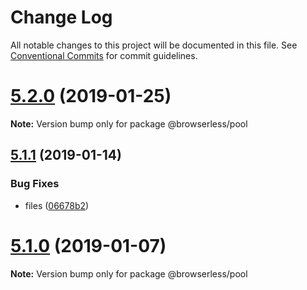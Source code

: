 # Change Log

All notable changes to this project will be documented in this file.
See [Conventional Commits](https://conventionalcommits.org) for commit guidelines.

# [5.2.0](https://github.com/kikobeats/browserless/tree/master/packages/pool/compare/v5.1.1...v5.2.0) (2019-01-25)

**Note:** Version bump only for package @browserless/pool





## [5.1.1](https://github.com/kikobeats/browserless/tree/master/packages/pool/compare/v5.1.0...v5.1.1) (2019-01-14)


### Bug Fixes

* files ([06678b2](https://github.com/kikobeats/browserless/tree/master/packages/pool/commit/06678b2))





# [5.1.0](https://github.com/kikobeats/browserless/tree/master/packages/pool/compare/v5.0.0...v5.1.0) (2019-01-07)

**Note:** Version bump only for package @browserless/pool

